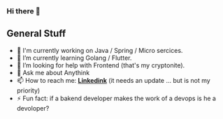 ### Hi there 👋
## General Stuff
- 🔭 I'm currently working on Java / Spring / Micro sercices.
- 🌱 I’m currently learning Golang / Flutter.
- 🤔 I’m looking for help with Frontend (that's my cryptonite).
- 💬 Ask me about Anythink
- 📫 How to reach me: [**Linkedink**](https://www.linkedin.com/in/rom%C3%A1n-eg%C3%BC%C3%A9n-ruiz-a6576a183) (it needs an update ... but is not my priority)
- ⚡ Fun fact: if a bakend developer makes the work of a devops is he a devoloper?

